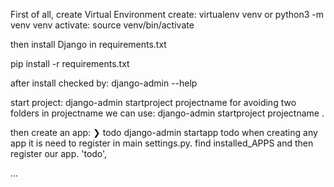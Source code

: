 First of all, create Virtual Environment
create: virtualenv venv or python3 -m venv venv
activate: source venv/bin/activate

then install Django in requirements.txt

pip install -r requirements.txt

after install checked by: django-admin --help

start project: django-admin startproject projectname 
for avoiding two folders in projectname we can use: django-admin startproject projectname .

<!-- now, goto settings.py -->

then create an app: ❯ todo django-admin startapp todo
when creating any app it is need to register in main settings.py.
find installed_APPS and then register our app.
'todo',
 
...